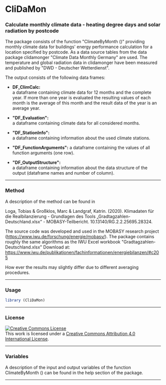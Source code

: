 # CliDaMon

### Calculate monthly climate data - heating degree days and solar radiation by postcode

The package consists of the function "ClimateByMonth ()" providing monthly climate data 
for buildings' energy performance calculation for a location specified by postcode. 
As a data source tables from the data package clidamonger
"Climate Data Monthly Germany" are used. The temperature and global radiation data
in clidamonger have been measured and published by "DWD - Deutscher Wetterdienst".

The output consists of the following data frames:

- **DF_ClimCalc:**          
    a dataframe containing climate data for 12 months and the complete year.
    If more than one year is evaluated the resulting values of each month
    is the average of this month and the result data of the year
    is an average year.

- **"DF_Evaluation":**        
    a dataframe containing climate data for all considered months.

- **"DF_StationInfo":**       
    a dataframe containing information about the used climate stations.

- **"DF_FunctionArguments":** 
    a dataframe containing the values of all function arguments (one row).

- **"DF_OutputStructure":**   
    a dataframe containing information about the data structure
    of the output (dataframe names and number of column).


---

### Method

A description of the method can be found in

Loga, Tobias & Großklos, Marc & Landgraf, Katrin. (2020). Klimadaten für die Realbilanzierung - Grundlagen des Tools „Gradtagzahlen-Deutschland.xlsx“ - MOBASY-Teilbericht. 10.13140/RG.2.2.25695.28324.

The source code was developed and used in the MOBASY research project (https://www.iwu.de/forschung/energie/mobasy/). 
The package contains roughly the same algorithms as the IWU Excel workbook "Gradtagzahlen-Deutschland.xlsx"
Download at: https://www.iwu.de/publikationen/fachinformationen/energiebilanzen/#c205

How ever the results may slightly differ due to different averaging procedures.  

---

### Usage

```r
library (CliDaMon)

```
---

### License

<a rel="license" href="https://creativecommons.org/licenses/by/4.0/"><img alt="Creative Commons License" style="border-width:0" src="https://i.creativecommons.org/l/by/4.0/80x15.png" /></a><br />This work is licensed under a <a rel="license" href="https://creativecommons.org/licenses/by/4.0/">Creative Commons Attribution 4.0 International License</a>.

---


### Variables

A description of the input and output variables of the function ClimateByMonth ()
can be found in the help section of the package.

---

